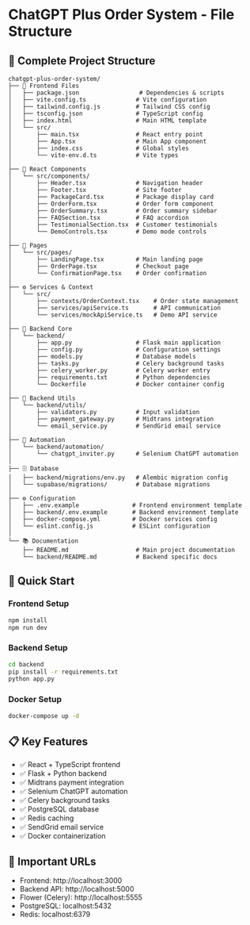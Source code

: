 # ChatGPT Plus Order System - File Structure

## 📁 Complete Project Structure

```
chatgpt-plus-order-system/
├── 📄 Frontend Files
│   ├── package.json                 # Dependencies & scripts
│   ├── vite.config.ts              # Vite configuration
│   ├── tailwind.config.js          # Tailwind CSS config
│   ├── tsconfig.json               # TypeScript config
│   ├── index.html                  # Main HTML template
│   └── src/
│       ├── main.tsx                # React entry point
│       ├── App.tsx                 # Main App component
│       ├── index.css               # Global styles
│       └── vite-env.d.ts           # Vite types
│
├── 🎨 React Components
│   └── src/components/
│       ├── Header.tsx              # Navigation header
│       ├── Footer.tsx              # Site footer
│       ├── PackageCard.tsx         # Package display card
│       ├── OrderForm.tsx           # Order form component
│       ├── OrderSummary.tsx        # Order summary sidebar
│       ├── FAQSection.tsx          # FAQ accordion
│       ├── TestimonialSection.tsx  # Customer testimonials
│       └── DemoControls.tsx        # Demo mode controls
│
├── 📄 Pages
│   └── src/pages/
│       ├── LandingPage.tsx         # Main landing page
│       ├── OrderPage.tsx           # Checkout page
│       └── ConfirmationPage.tsx    # Order confirmation
│
├── ⚙️ Services & Context
│   └── src/
│       ├── contexts/OrderContext.tsx    # Order state management
│       ├── services/apiService.ts       # API communication
│       └── services/mockApiService.ts   # Demo API service
│
├── 🐍 Backend Core
│   └── backend/
│       ├── app.py                  # Flask main application
│       ├── config.py               # Configuration settings
│       ├── models.py               # Database models
│       ├── tasks.py                # Celery background tasks
│       ├── celery_worker.py        # Celery worker entry
│       ├── requirements.txt        # Python dependencies
│       └── Dockerfile              # Docker container config
│
├── 🔧 Backend Utils
│   └── backend/utils/
│       ├── validators.py           # Input validation
│       ├── payment_gateway.py      # Midtrans integration
│       └── email_service.py        # SendGrid email service
│
├── 🤖 Automation
│   └── backend/automation/
│       └── chatgpt_inviter.py      # Selenium ChatGPT automation
│
├── 🗄️ Database
│   ├── backend/migrations/env.py   # Alembic migration config
│   └── supabase/migrations/        # Database migrations
│
├── ⚙️ Configuration
│   ├── .env.example               # Frontend environment template
│   ├── backend/.env.example       # Backend environment template
│   ├── docker-compose.yml         # Docker services config
│   └── eslint.config.js           # ESLint configuration
│
└── 📚 Documentation
    ├── README.md                   # Main project documentation
    └── backend/README.md           # Backend specific docs
```

## 🚀 Quick Start

### Frontend Setup
```bash
npm install
npm run dev
```

### Backend Setup
```bash
cd backend
pip install -r requirements.txt
python app.py
```

### Docker Setup
```bash
docker-compose up -d
```

## 📋 Key Features

- ✅ React + TypeScript frontend
- ✅ Flask + Python backend
- ✅ Midtrans payment integration
- ✅ Selenium ChatGPT automation
- ✅ Celery background tasks
- ✅ PostgreSQL database
- ✅ Redis caching
- ✅ SendGrid email service
- ✅ Docker containerization

## 🔗 Important URLs

- Frontend: http://localhost:3000
- Backend API: http://localhost:5000
- Flower (Celery): http://localhost:5555
- PostgreSQL: localhost:5432
- Redis: localhost:6379